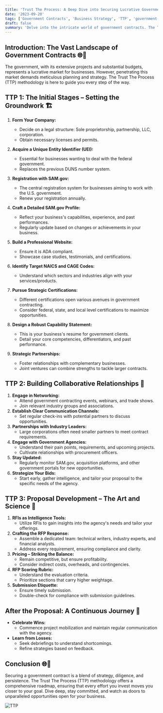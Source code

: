 ```yaml
---
title: 'Trust The Process: A Deep Dive into Securing Lucrative Government Contracts 🌐📜'
date: '2023-09-20'
tags: ['Government Contracts', 'Business Strategy', 'TTP', 'government-sales']
draft: false
summary: 'Delve into the intricate world of government contracts. The TTP approach offers an in-depth methodology to ensure your business is primed for success in the government sector.'
---
```


## Introduction: The Vast Landscape of Government Contracts 🌐📜

The government, with its extensive projects and substantial budgets, represents a lucrative market for businesses. However, penetrating this market demands meticulous planning and strategy. The Trust The Process (TTP) methodology is here to guide you every step of the way.

## TTP 1: The Initial Stages – Setting the Groundwork 🏗️

1. **Form Your Company:**
   - Decide on a legal structure: Sole proprietorship, partnership, LLC, corporation.
   - Obtain necessary licenses and permits.
2. **Acquire a Unique Entity Identifier (UEI):**
   - Essential for businesses wanting to deal with the federal government.
   - Replaces the previous DUNS number system.
3. **Registration with SAM.gov:**
   - The central registration system for businesses aiming to work with the U.S. government.
   - Renew your registration annually.
4. **Craft a Detailed SAM.gov Profile:**
   - Reflect your business's capabilities, experience, and past performances.
   - Regularly update based on changes or achievements in your business.
5. **Build a Professional Website:**
   - Ensure it is ADA compliant.
   - Showcase case studies, testimonials, and certifications.
6. **Identify Target NAICS and CAGE Codes:**
   - Understand which sectors and industries align with your services/products.
7. **Pursue Strategic Certifications:**
   - Different certifications open various avenues in government contracting.
   - Consider federal, state, and local level certifications to maximize opportunities.
8. **Design a Robust Capability Statement:**

   - This is your business's resume for government clients.
   - Detail your core competencies, differentiators, and past performance.

9. **Strategic Partnerships:**
   - Foster relationships with complementary businesses.
   - Joint ventures can combine strengths to tackle larger contracts.

## TTP 2: Building Collaborative Relationships 🤝

1. **Engage in Networking:**
   - Attend government contracting events, webinars, and trade shows.
   - Join relevant industry groups and associations.
2. **Establish Clear Communication Channels:**
   - Set regular check-ins with potential partners to discuss opportunities.
3. **Partnerships with Industry Leaders:**
   - Large corporations often need smaller partners to meet contract requirements.
4. **Engage with Government Agencies:**
   - Understand their pain points, requirements, and upcoming projects.
   - Cultivate relationships with procurement officers.
5. **Stay Updated:**
   - Regularly monitor SAM.gov, acquisition platforms, and other government portals for new opportunities.
6. **Strategize Your Bids:**
   - Start early, gather intelligence, and tailor your proposal to the specific needs of the agency.

## TTP 3: Proposal Development – The Art and Science 🎯

1. **RFIs as Intelligence Tools:**
   - Utilize RFIs to gain insights into the agency's needs and tailor your offerings.
2. **Crafting the RFP Response:**
   - Assemble a dedicated team: technical writers, industry experts, and financial analysts.
   - Address every requirement, ensuring compliance and clarity.
3. **Pricing – Striking the Balance:**
   - Remain competitive, but ensure profitability.
   - Consider indirect costs, overheads, and contingencies.
4. **RFP Scoring Rubric:**
   - Understand the evaluation criteria.
   - Prioritize sections that carry higher weightage.
5. **Submission Etiquette:**
   - Ensure timely submission.
   - Double-check for compliance with submission guidelines.

## After the Proposal: A Continuous Journey 🔄

- **Celebrate Wins:**
  - Commence project mobilization and maintain regular communication with the agency.
- **Learn from Losses:**
  - Seek debriefings to understand shortcomings.
  - Refine strategies based on feedback.

## Conclusion 🌐📜

Securing a government contract is a blend of strategy, diligence, and persistence. The Trust The Process (TTP) methodology offers a comprehensive roadmap, ensuring that every effort you invest moves you closer to your goal. Dive deep, stay committed, and watch as doors to unparalleled opportunities open for your business.

![TTP](/img/Process.webp)
